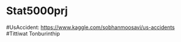 # Stat5000prj
#UsAccident: https://www.kaggle.com/sobhanmoosavi/us-accidents
#Tittiwat Tonburinthip
